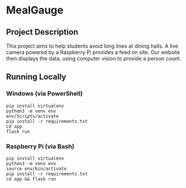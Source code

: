 # MealGauge
## Project Description

This project aims to help students avoid long lines at dining halls.
A live camera powered by a Raspberry Pi provides a feed on site.
Our website then displays the data, using computer vision to provide a person count.


## Running Locally
### Windows (via PowerShell)
```
pip install virtualenv
python3 -m venv env
env/Scripts/activate
pip install -r requirements.txt
cd app
flask run
```

### Raspberry Pi (via Bash)
```
pip install virtualenv
python3 -m venv env
source env/bin/activate
pip install -r requirements.txt
cd app && flask run
```
